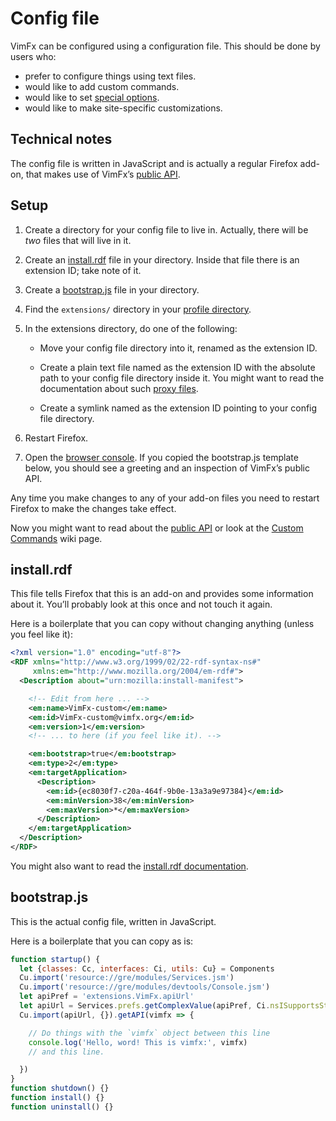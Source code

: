 <!--
This is part of the VimFx documentation.
Copyright Simon Lydell 2015.
See the file README.md for copying conditions.
-->

# Config file

VimFx can be configured using a configuration file. This should be done by users
who:

- prefer to configure things using text files.
- would like to add custom commands.
- would like to set [special options].
- would like to make site-specific customizations.

[special options]: options.md#special-options


## Technical notes

The config file is written in JavaScript and is actually a regular Firefox
add-on, that makes use of VimFx’s [public API].

[public API]: api.md


## Setup

1. Create a directory for your config file to live in. Actually, there will be
   _two_ files that will live in it.

2. Create an [install.rdf] file in your directory. Inside that file there is an
   extension ID; take note of it.

3. Create a [bootstrap.js] file in your directory.

4. Find the `extensions/` directory in your [profile directory].

5. In the extensions directory, do one of the following:

   - Move your config file directory into it, renamed as the extension ID.

   - Create a plain text file named as the extension ID with the absolute path
     to your config file directory inside it. You might want to read the
     documentation about such [proxy files].

   - Create a symlink named as the extension ID pointing to your config file
     directory.

6. Restart Firefox.

7. Open the [browser console]. If you copied the bootstrap.js template below,
   you should see a greeting and an inspection of VimFx’s public API.

Any time you make changes to any of your add-on files you need to restart
Firefox to make the changes take effect.

Now you might want to read about the [public API] or look at the [Custom
Commands] wiki page.

[install.rdf]: #installrdf
[bootstrap.js]: #bootstrapjs
[profile directory]: https://support.mozilla.org/en-US/kb/profiles-where-firefox-stores-user-data
[proxy files]: https://developer.mozilla.org/en-US/Add-ons/Setting_up_extension_development_environment#Firefox_extension_proxy_file
[browser console]: https://developer.mozilla.org/en-US/docs/Tools/Browser_Console
[Custom Commands]: https://github.com/akhodakivskiy/VimFx/wiki/Custom-Commands


## install.rdf

This file tells Firefox that this is an add-on and provides some information
about it. You’ll probably look at this once and not touch it again.

Here is a boilerplate that you can copy without changing anything (unless you
feel like it):

```rdf
<?xml version="1.0" encoding="utf-8"?>
<RDF xmlns="http://www.w3.org/1999/02/22-rdf-syntax-ns#"
     xmlns:em="http://www.mozilla.org/2004/em-rdf#">
  <Description about="urn:mozilla:install-manifest">

    <!-- Edit from here ... -->
    <em:name>VimFx-custom</em:name>
    <em:id>VimFx-custom@vimfx.org</em:id>
    <em:version>1</em:version>
    <!-- ... to here (if you feel like it). -->

    <em:bootstrap>true</em:bootstrap>
    <em:type>2</em:type>
    <em:targetApplication>
      <Description>
        <em:id>{ec8030f7-c20a-464f-9b0e-13a3a9e97384}</em:id>
        <em:minVersion>38</em:minVersion>
        <em:maxVersion>*</em:maxVersion>
      </Description>
    </em:targetApplication>
  </Description>
</RDF>
```

You might also want to read the [install.rdf documentation].

[install.rdf documentation]: https://developer.mozilla.org/en-US/Add-ons/Install_Manifests


## bootstrap.js

This is the actual config file, written in JavaScript.

Here is a boilerplate that you can copy as is:

```js
function startup() {
  let {classes: Cc, interfaces: Ci, utils: Cu} = Components
  Cu.import('resource://gre/modules/Services.jsm')
  Cu.import('resource://gre/modules/devtools/Console.jsm')
  let apiPref = 'extensions.VimFx.apiUrl'
  let apiUrl = Services.prefs.getComplexValue(apiPref, Ci.nsISupportsString).data
  Cu.import(apiUrl, {}).getAPI(vimfx => {

    // Do things with the `vimfx` object between this line
    console.log('Hello, word! This is vimfx:', vimfx)
    // and this line.

  })
}
function shutdown() {}
function install() {}
function uninstall() {}
```
